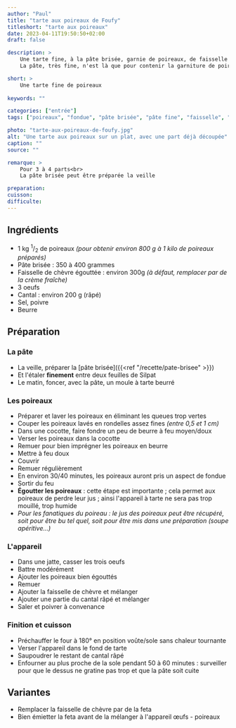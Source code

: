 ```yaml
---
author: "Paul"
title: "tarte aux poireaux de Foufy"
titleshort: "tarte aux poireaux"
date: 2023-04-11T19:50:50+02:00
draft: false

description: >
    Une tarte fine, à la pâte brisée, garnie de poireaux, de faisselle de chèvre égouttée et de cantal.<br>
    La pâte, très fine, n'est là que pour contenir la garniture de poireaux, très moelleuse.

short: >
    Une tarte fine de poireaux
    
keywords: ""

categories: ["entrée"]
tags: ["poireaux", "fondue", "pâte brisée", "pâte fine", "faisselle", "chèvre", "fromage", "cantal", "oeufs"]

photo: "tarte-aux-poireaux-de-foufy.jpg"
alt: "Une tarte aux poireaux sur un plat, avec une part déjà découpée"
caption: ""
source: ""

remarque: >
    Pour 3 à 4 parts<br>
    La pâte brisée peut être préparée la veille

preparation: 
cuisson: 
difficulte:
---
```



## Ingrédients
- 1 kg <sup>1</sup>/<sub>2</sub> de poireaux *(pour obtenir environ 800 g à 1 kilo de poireaux préparés)*
- Pâte brisée : 350 à 400 grammes
- Faisselle de chèvre égouttée : environ 300g *(à défaut, remplacer par de la crème fraîche)*
- 3 oeufs
- Cantal : environ 200 g (râpé)
- Sel, poivre
- Beurre
## Préparation
### La pâte
- La veille, préparer la [pâte brisée]({{<ref "/recette/pate-brisee" >}})
- Et l'étaler **finement** entre deux feuilles de Silpat
- Le matin, foncer, avec la pâte, un moule à tarte beurré 
### Les poireaux
- Préparer et laver les poireaux en éliminant les queues trop vertes
- Couper les poireaux lavés en rondelles assez fines *(entre 0,5 et 1 cm)*
- Dans une cocotte, faire fondre un peu de beurre à feu moyen/doux
- Verser les poireaux dans la cocotte
- Remuer pour bien imprégner les poireaux en beurre
- Mettre à feu doux
- Couvrir
- Remuer régulièrement
- En environ 30/40 minutes, les poireaux auront pris un aspect de fondue
- Sortir du feu
- **Égoutter les poireaux** : cette étape est importante ; cela permet aux poireaux de perdre leur jus ; ainsi l'appareil à tarte ne sera pas trop mouillé, trop humide
- *Pour les fanatiques du poireau : le jus des poireaux peut être récupéré, soit pour être bu tel quel, soit pour être mis dans une préparation (soupe apéritive...)*
### L'appareil
- Dans une jatte, casser les trois oeufs
- Battre modérément
- Ajouter les poireaux bien égouttés
- Remuer
- Ajouter la faisselle de chèvre et mélanger
- Ajouter une partie du cantal râpé et mélanger
- Saler et poivrer à convenance
### Finition et cuisson
- Préchauffer le four à 180° en position voûte/sole sans chaleur tournante
- Verser l'appareil dans le fond de tarte
- Saupoudrer le restant de cantal râpé
- Enfourner au plus proche de la sole pendant 50 à 60 minutes : surveiller pour que le dessus ne gratine pas trop et que la pâte soit cuite
## Variantes
- Remplacer la faisselle de chèvre par de la feta
- Bien émietter la feta avant de la mélanger à l'appareil &oelig;ufs - poireaux